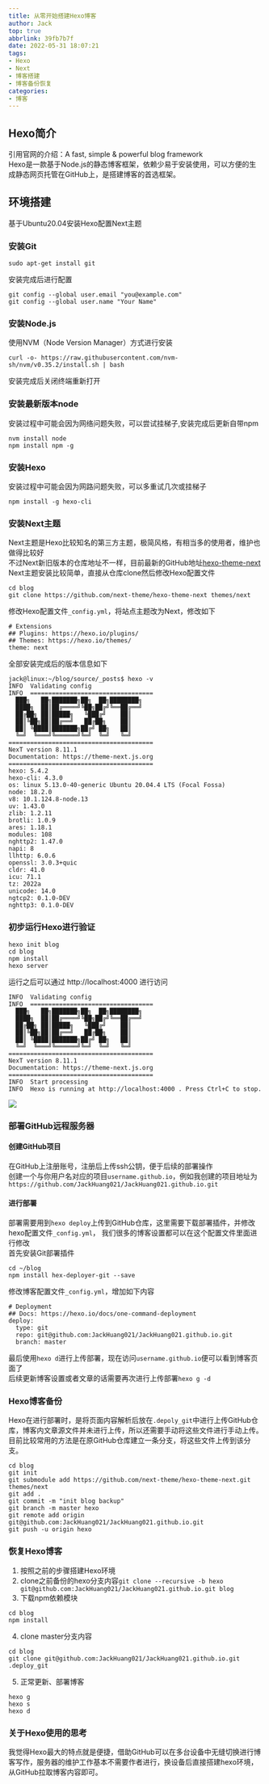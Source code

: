 ```yaml
---
title: 从零开始搭建Hexo博客
author: Jack
top: true
abbrlink: 39fb7b7f
date: 2022-05-31 18:07:21
tags:
- Hexo
- Next
- 博客搭建
- 博客备份恢复
categories: 
- 博客
---
```


## Hexo简介
引用官网的介绍：A fast, simple & powerful blog framework  
Hexo是一款基于Node.js的静态博客框架，依赖少易于安装使用，可以方便的生成静态网页托管在GitHub上，是搭建博客的首选框架。

## 环境搭建
基于Ubuntu20.04安装Hexo配置Next主题
<!-- more -->

### 安装Git
```
sudo apt-get install git
```
安装完成后进行配置
```
git config --global user.email "you@example.com"
git config --global user.name "Your Name"
```

### 安装Node.js
使用NVM（Node Version Manager）方式进行安装
```
curl -o- https://raw.githubusercontent.com/nvm-sh/nvm/v0.35.2/install.sh | bash
```
安装完成后关闭终端重新打开

### 安装最新版本node
安装过程中可能会因为网络问题失败，可以尝试挂梯子,安装完成后更新自带npm
```
nvm install node
npm install npm -g
```

### 安装Hexo
安装过程中可能会因为网路问题失败，可以多重试几次或挂梯子
```
npm install -g hexo-cli
```

### 安装Next主题
Next主题是Hexo比较知名的第三方主题，极简风格，有相当多的使用者，维护也做得比较好  
不过Next新旧版本的仓库地址不一样，目前最新的GitHub地址[hexo-theme-next](https://github.com/next-theme/hexo-theme-next.git)  
Next主题安装比较简单，直接从仓库clone然后修改Hexo配置文件
```
cd blog
git clone https://github.com/next-theme/hexo-theme-next themes/next
```
修改Hexo配置文件`_config.yml`，将站点主题改为Next，修改如下
```
# Extensions
## Plugins: https://hexo.io/plugins/
## Themes: https://hexo.io/themes/
theme: next
```

全部安装完成后的版本信息如下
```
jack@linux:~/blog/source/_posts$ hexo -v
INFO  Validating config
INFO  ==================================
  ███╗   ██╗███████╗██╗  ██╗████████╗
  ████╗  ██║██╔════╝╚██╗██╔╝╚══██╔══╝
  ██╔██╗ ██║█████╗   ╚███╔╝    ██║
  ██║╚██╗██║██╔══╝   ██╔██╗    ██║
  ██║ ╚████║███████╗██╔╝ ██╗   ██║
  ╚═╝  ╚═══╝╚══════╝╚═╝  ╚═╝   ╚═╝
========================================
NexT version 8.11.1
Documentation: https://theme-next.js.org
========================================
hexo: 5.4.2
hexo-cli: 4.3.0
os: linux 5.13.0-40-generic Ubuntu 20.04.4 LTS (Focal Fossa)
node: 18.2.0
v8: 10.1.124.8-node.13
uv: 1.43.0
zlib: 1.2.11
brotli: 1.0.9
ares: 1.18.1
modules: 108
nghttp2: 1.47.0
napi: 8
llhttp: 6.0.6
openssl: 3.0.3+quic
cldr: 41.0
icu: 71.1
tz: 2022a
unicode: 14.0
ngtcp2: 0.1.0-DEV
nghttp3: 0.1.0-DEV
```

### 初步运行Hexo进行验证
```
hexo init blog
cd blog
npm install
hexo server
```
运行之后可以通过 http://localhost:4000 进行访问
```
INFO  Validating config
INFO  ==================================
  ███╗   ██╗███████╗██╗  ██╗████████╗
  ████╗  ██║██╔════╝╚██╗██╔╝╚══██╔══╝
  ██╔██╗ ██║█████╗   ╚███╔╝    ██║
  ██║╚██╗██║██╔══╝   ██╔██╗    ██║
  ██║ ╚████║███████╗██╔╝ ██╗   ██║
  ╚═╝  ╚═══╝╚══════╝╚═╝  ╚═╝   ╚═╝
========================================
NexT version 8.11.1
Documentation: https://theme-next.js.org
========================================
INFO  Start processing
INFO  Hexo is running at http://localhost:4000 . Press Ctrl+C to stop.
```
![](https://cdn.jsdelivr.net/gh/JackHuang021/images@master/imageshexo_next_theme.png)

### 部署GitHub远程服务器

#### 创建GitHub项目
在GitHub上注册账号，注册后上传ssh公钥，便于后续的部署操作  
创建一个与你用户名对应的项目`username.github.io`，例如我创建的项目地址为`https://github.com/JackHuang021/JackHuang021.github.io.git`  

#### 进行部署
部署需要用到`hexo deploy`上传到GitHub仓库，这里需要下载部署插件，并修改hexo配置文件`_config.yml`，
我们很多的博客设置都可以在这个配置文件里面进行修改  
首先安装Git部署插件
```
cd ~/blog
npm install hex-deployer-git --save
```
修改博客配置文件`_config.yml`，增加如下内容
```
# Deployment
## Docs: https://hexo.io/docs/one-command-deployment
deploy:
  type: git
  repo: git@github.com:JackHuang021/JackHuang021.github.io.git
  branch: master
```
最后使用`hexo d`进行上传部署，现在访问`username.github.io`便可以看到博客页面了  
后续更新博客设置或者文章的话需要再次进行上传部署`hexo g -d`

### Hexo博客备份
Hexo在进行部署时，是将页面内容解析后放在`.depoly_git`中进行上传GitHub仓库，博客内文章源文件并未进行上传，所以还需要手动将这些文件进行手动上传。目前比较常用的方法是在原GitHub仓库建立一条分支，将这些文件上传到该分支。
```
cd blog 
git init 
git submodule add https://github.com/next-theme/hexo-theme-next.git themes/next
git add .
git commit -m "init blog backup"
git branch -m master hexo
git remote add origin git@github.com:JackHuang021/JackHuang021.github.io.git
git push -u origin hexo
```

### 恢复Hexo博客
1. 按照之前的步骤搭建Hexo环境
2. clone之前备份的hexo分支内容`git clone --recursive -b hexo git@github.com:JackHuang021/JackHuang021.github.io.git blog`
3. 下载npm依赖模块
```
cd blog
npm install
```
4. clone master分支内容
```
cd blog
git clone git@github.com:JackHuang021/JackHuang021.github.io.git .deploy_git 
```
5. 正常更新、部署博客
```
hexo g
hexo s
hexo d
```

### 关于Hexo使用的思考
我觉得Hexo最大的特点就是便捷，借助GitHub可以在多台设备中无缝切换进行博客写作，服务器的维护工作基本不需要作者进行，换设备后直接搭建hexo环境，从GitHub拉取博客内容即可。
